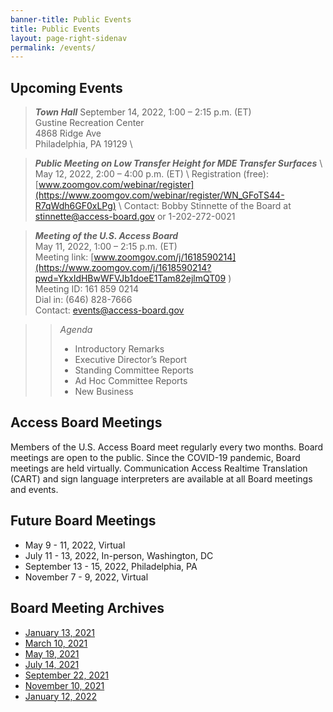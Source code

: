 ```yaml
---
banner-title: Public Events
title: Public Events
layout: page-right-sidenav
permalink: /events/
---
```


## Upcoming Events
> ***Town Hall***
> September 14, 2022, 1:00 – 2:15 p.m. (ET) \
> Gustine Recreation Center \
> 4868 Ridge Ave \
> Philadelphia, PA 19129 \

> ***Public Meeting on Low Transfer Height for MDE Transfer Surfaces*** \ 
> May 12, 2022, 2:00 – 4:00 p.m. (ET)  \ 
> Registration (free): [www.zoomgov.com/webinar/register](https://www.zoomgov.com/webinar/register/WN_GFoTS44-R7qWdh6GF0xLPg)  \ 
> Contact: Bobby Stinnette of the Board at [stinnette@access-board.gov](mailto:stinnette@access-board.gov) or 1-202-272-0021 

> ***Meeting of the U.S. Access Board*** \
> May 11, 2022, 1:00 – 2:15 p.m. (ET) \
> Meeting link: [www.zoomgov.com/j/1618590214](https://www.zoomgov.com/j/1618590214?pwd=YkxIdHBwWFVJb1doeE1Tam82ejlmQT09  ) \
> Meeting ID: 161 859 0214 \
> Dial in: (646) 828-7666 \
> Contact: <events@access-board.gov> 

>> _Agenda_ 
>> * Introductory Remarks 
>> * Executive Director’s Report 
>> * Standing Committee Reports 
>> * Ad Hoc Committee Reports 
>> * New Business

## Access Board Meetings

Members of the U.S. Access Board meet regularly every two months. Board meetings are open to the public. Since the COVID-19 pandemic, Board meetings are held virtually. Communication Access Realtime Translation (CART) and sign language interpreters are available at all Board meetings and events. 

## Future Board Meetings

- May 9 - 11, 2022, Virtual
- July 11 - 13, 2022, In-person, Washington, DC
- September 13 - 15, 2022, Philadelphia, PA
- November 7 - 9, 2022, Virtual

## Board Meeting Archives

- [January 13, 2021](https://www.youtube.com/watch?v=rR9RfhvM2sU&t=859s)
- [March 10, 2021](https://www.youtube.com/watch?v=xI1j1V1SyjE)
- [May 19, 2021](https://www.youtube.com/watch?v=-0YkBZZEoss)
- [July 14, 2021](https://www.youtube.com/watch?v=078ZOzcZaSs)
- [September 22, 2021](https://www.youtube.com/watch?v=VBJBi-DQRRk)
- [November 10, 2021](https://www.youtube.com/watch?v=mDKLJurVTcY)
- [January 12, 2022](https://www.youtube.com/watch?v=gJAbbPOILCg)

